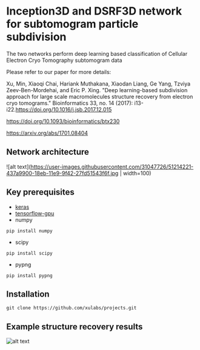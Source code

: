 # Inception3D and DSRF3D network for subtomogram particle subdivision
The two networks perform deep learning based classification of Cellular Electron Cryo Tomography subtomogram data

Please refer to our paper for more details:

Xu, Min, Xiaoqi Chai, Hariank Muthakana, Xiaodan Liang, Ge Yang, Tzviya Zeev-Ben-Mordehai, and Eric P. Xing. "Deep learning-based subdivision approach for large scale macromolecules structure recovery from electron cryo tomograms." Bioinformatics 33, no. 14 (2017): i13-i22.https://doi.org/10.1016/j.jsb.2017.12.015 

https://doi.org/10.1093/bioinformatics/btx230

https://arxiv.org/abs/1701.08404

## Network architecture

![alt text](https://user-images.githubusercontent.com/31047726/51214221-437a9900-18eb-11e9-9f42-27fd51543f6f.jpg | width=100)


## Key prerequisites
* [keras](https://keras.io/#installation)
* [tensorflow-gpu](https://www.tensorflow.org/install/)
* numpy
```
pip install numpy
```

* scipy
```
pip install scipy
```
* pypng
```
pip install pypng
```



## Installation 
```
git clone https://github.com/xulabs/projects.git
```

## Example structure recovery results
![alt text](https://user-images.githubusercontent.com/31047726/51214220-437a9900-18eb-11e9-8084-23b726f0ef96.jpg)

